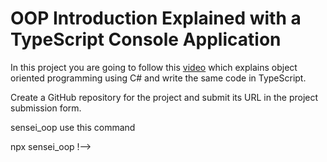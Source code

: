 # OOP Introduction Explained with a TypeScript Console Application

In this project you are going to follow this [video](https://www.youtube.com/watch?v=QboWn0NOUA8) which explains object oriented programming using C# and write the same code in TypeScript.

Create a GitHub repository for the project and submit its URL in the project submission form. 

sensei_oop use this command 

npx sensei_oop !-->

 
